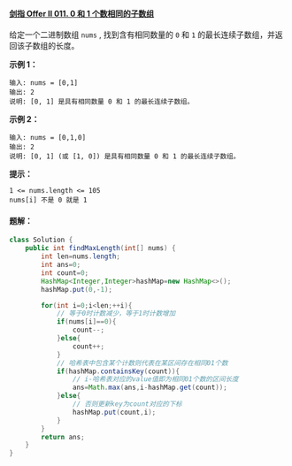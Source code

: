 #### [剑指 Offer II 011. 0 和 1 个数相同的子数组](https://leetcode.cn/problems/A1NYOS/)

给定一个二进制数组 `nums` , 找到含有相同数量的 `0` 和 `1` 的最长连续子数组，并返回该子数组的长度。

**示例 1：**

~~~
输入: nums = [0,1]
输出: 2
说明: [0, 1] 是具有相同数量 0 和 1 的最长连续子数组。
~~~

**示例 2：**

~~~
输入: nums = [0,1,0]
输出: 2
说明: [0, 1] (或 [1, 0]) 是具有相同数量 0 和 1 的最长连续子数组。
~~~

**提示：**

~~~
1 <= nums.length <= 105
nums[i] 不是 0 就是 1
~~~



#### 题解：

~~~java
class Solution {
    public int findMaxLength(int[] nums) {
        int len=nums.length;
        int ans=0;
        int count=0;
        HashMap<Integer,Integer>hashMap=new HashMap<>();
        hashMap.put(0,-1);

        for(int i=0;i<len;++i){
            // 等于0时计数减少，等于1时计数增加
            if(nums[i]==0){
                count--;
            }else{
                count++;
            }
            // 哈希表中包含某个计数则代表在某区间存在相同01个数
            if(hashMap.containsKey(count)){
                // i-哈希表对应的value值即为相同01个数的区间长度
                ans=Math.max(ans,i-hashMap.get(count));
            }else{
                // 否则更新key为count对应的下标
                hashMap.put(count,i);
            }
        }
        return ans;
    }
}
~~~

